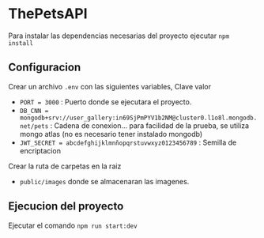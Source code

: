 # ThePetsAPI

Para instalar las dependencias necesarias del proyecto ejecutar `npm install`

## Configuracion

Crear un archivo `.env` con las siguientes variables, Clave valor

- `PORT = 3000` : Puerto donde se ejecutara el proyecto.
- `DB_CNN = mongodb+srv://user_gallery:in69SjPmPYV1b2NM@cluster0.l1o8l.mongodb.net/pets` : Cadena de conexion... para facilidad de la prueba, se utiliza mongo atlas (no es necesario tener instalado mongodb)
- `JWT_SECRET = abcdefghijklmnñopqrstuvwxyz0123456789` : Semilla de encriptacion

Crear la ruta de carpetas en la raiz

- `public/images`
  donde se almacenaran las imagenes.

## Ejecucion del proyecto

Ejecutar el comando `npm run start:dev`
